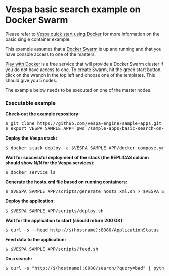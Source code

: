 <!-- Copyright 2018 Yahoo Holdings. Licensed under the terms of the Apache 2.0 license. See LICENSE in the project root. -->
# Vespa basic search example on Docker Swarm 

Please refer to
[Vespa quick start using Docker](http://docs.vespa.ai/documentation/vespa-quick-start.html)
for more information on the basic single container example.

This example assumes that a [Docker Swarm](https://docs.docker.com/engine/swarm/) is up and running and that you have console access to one of the masters. 

[Play with Docker](https://labs.play-with-docker.com) is a free service that will provide a Docker Swarm cluster if you do not have access to one. To create 
Swarm, hit the green start button, click on the wrench in the top left and choose one of the templates. This should give you 5 nodes.

The example below needs to be executed on one of the master nodes.

### Executable example
**Check-out the example repository:**
<pre>
$ git clone https://github.com/vespa-engine/sample-apps.git
$ export VESPA_SAMPLE_APP=`pwd`/sample-apps/basic-search-on-docker-swarm
</pre>
**Deploy the Vespa stack:**
<pre>
$ docker stack deploy -c $VESPA_SAMPLE_APP/docker-compose.yml vespa
</pre>
**Wait for successful deployment of the stack (the REPLICAS column should show N/N for the Vespa services):**
<pre>
$ docker service ls
</pre>
**Generate the hosts.xml file based on running containers:**
<pre>
$ $VESPA_SAMPLE_APP/scripts/generate_hosts_xml.sh > $VESPA_SAMPLE_APP/src/main/application/hosts.xml 
</pre>
**Deploy the application:**
<pre>
$ $VESPA_SAMPLE_APP/scripts/deploy.sh
</pre>
**Wait for the application to start (should return 200 OK):**
<pre>
$ curl -s --head http://$(hostname):8080/ApplicationStatus
</pre>
**Feed data to the application:**
<pre>
$ $VESPA_SAMPLE_APP/scripts/feed.sh
</pre>
**Do a search:**
<pre>
$ curl -s "http://$(hostname):8080/search/?query=bad" | python -m json.tool
</pre>

